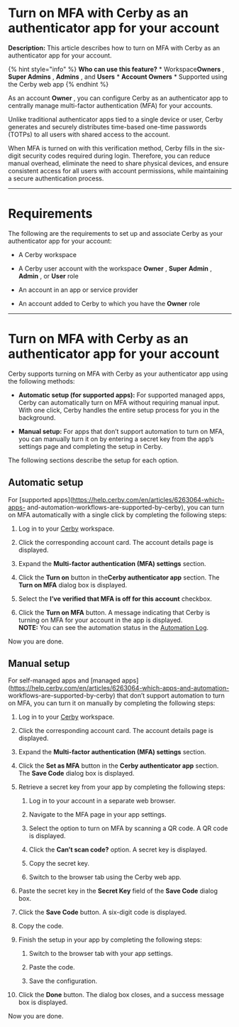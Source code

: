# Turn on MFA with Cerby as an authenticator app for your account

**Description:** This article describes how to turn on MFA with Cerby as an authenticator app for your account.

{% hint style="info" %} **Who can use this feature?** * Workspace**Owners** ,
**Super Admins** , **Admins** , and **Users** * **Account Owners** * Supported
using the Cerby web app {% endhint %}

As an account **Owner** , you can configure Cerby as an authenticator app to
centrally manage multi-factor authentication (MFA) for your accounts.

Unlike traditional authenticator apps tied to a single device or user, Cerby
generates and securely distributes time-based one-time passwords (TOTPs) to
all users with shared access to the account.

When MFA is turned on with this verification method, Cerby fills in the six-
digit security codes required during login. Therefore, you can reduce manual
overhead, eliminate the need to share physical devices, and ensure consistent
access for all users with account permissions, while maintaining a secure
authentication process.

* * *

# **Requirements**

The following are the requirements to set up and associate Cerby as your
authenticator app for your account:

  * A Cerby workspace

  * A Cerby user account with the workspace **Owner** , **Super** **Admin** , **Admin** , or **User** role

  * An account in an app or service provider

  * An account added to Cerby to which you have the **Owner** role

* * *

# **Turn on MFA with Cerby as an authenticator app for your account**

Cerby supports turning on MFA with Cerby as your authenticator app using the
following methods:

  * **Automatic setup (for supported apps):** For supported managed apps, Cerby can automatically turn on MFA without requiring manual input. With one click, Cerby handles the entire setup process for you in the background.

  * **Manual setup:** For apps that don’t support automation to turn on MFA, you can manually turn it on by entering a secret key from the app’s settings page and completing the setup in Cerby.

The following sections describe the setup for each option.

## **Automatic setup**

For [supported apps](https://help.cerby.com/en/articles/6263064-which-apps-
and-automation-workflows-are-supported-by-cerby), you can turn on MFA
automatically with a single click by completing the following steps:

  1. Log in to your [Cerby](https://app.cerby.com/) workspace.

  2. Click the corresponding account card. The account details page is displayed.

  3. Expand the **Multi-factor authentication (MFA) settings** section.

  4. Click the **Turn on** button in the**Cerby authenticator app** section. The **Turn on MFA** dialog box is displayed.

  5. Select the **I’ve verified that MFA is off for this account** checkbox.

  6. Click the **Turn on MFA** button. A message indicating that Cerby is turning on MFA for your account in the app is displayed.   
**NOTE:** You can see the automation status in the [Automation
Log](https://help.cerby.com/en/articles/11642287-explore-the-automation-log).

Now you are done.

## **Manual setup**

For self-managed apps and [managed
apps](https://help.cerby.com/en/articles/6263064-which-apps-and-automation-
workflows-are-supported-by-cerby) that don’t support automation to turn on
MFA, you can turn it on manually by completing the following steps:

  1. Log in to your [Cerby](https://app.cerby.com/) workspace.

  2. Click the corresponding account card. The account details page is displayed.

  3. Expand the **Multi-factor authentication (MFA) settings** section.

  4. Click the **Set as MFA** button in the **Cerby authenticator app** section. The **Save Code** dialog box is displayed.

  5. Retrieve a secret key from your app by completing the following steps:

     1. Log in to your account in a separate web browser.

     2. Navigate to the MFA page in your app settings.

     3. Select the option to turn on MFA by scanning a QR code. A QR code is displayed.

     4. Click the **Can’t scan code?** option. A secret key is displayed.

     5. Copy the secret key.

     6. Switch to the browser tab using the Cerby web app.

  6. Paste the secret key in the **Secret Key** field of the **Save Code** dialog box. 

  7. Click the **Save Code** button. A six-digit code is displayed.

  8. Copy the code.

  9. Finish the setup in your app by completing the following steps:

     1. Switch to the browser tab with your app settings.

     2. Paste the code. 

     3. Save the configuration.

  10. Click the **Done** button. The dialog box closes, and a success message box is displayed. 

Now you are done.

